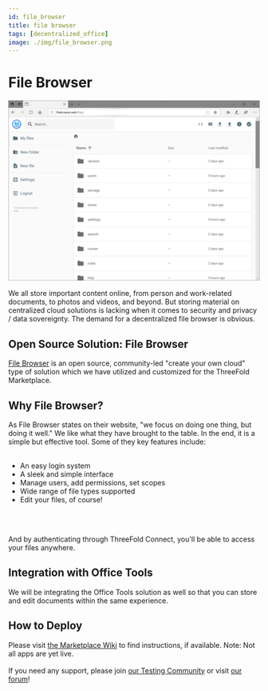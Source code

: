```yaml
---
id: file_browser
title: file browser
tags: [decentralized_office]
image: ./img/file_browser.png
---
```


# File Browser

![](./img/filebrowser.png)
<br/>

We all store important content online, from person and work-related documents, to photos and videos, and beyond. But storing material on centralized cloud solutions is lacking when it comes to security and privacy / data sovereignty. The demand for a decentralized file browser is obvious.

## Open Source Solution: File Browser

[File Browser](https://filebrowser.org/) is an open source, community-led "create your own cloud" type of solution which we have utilized and customized for the ThreeFold Marketplace.

## Why File Browser?

As File Browser states on their website, "we focus on doing one thing, but doing it well." We like what they have brought to the table. In the end, it is a simple but effective tool. Some of they key features include:
<br/>
<br/>

- An easy login system
- A sleek and simple interface
- Manage users, add permissions, set scopes
- Wide range of file types supported
- Edit your files, of course!
<br/>
<br/>

And by authenticating through ThreeFold Connect, you'll be able to access your files anywhere.

## Integration with Office Tools

We will be integrating the Office Tools solution as well so that you can store and edit documents within the same experience.

## How to Deploy

Please visit [the Marketplace Wiki](https://threefold.io/info/cloud#/cloud__evdc_marketplace) to find instructions, if available. Note: Not all apps are yet live.
<br/>
<br/>
If you need any support, please join [our Testing Community](https://bit.ly/tftesting) or visit [our forum](https://forum.threefold.io)!